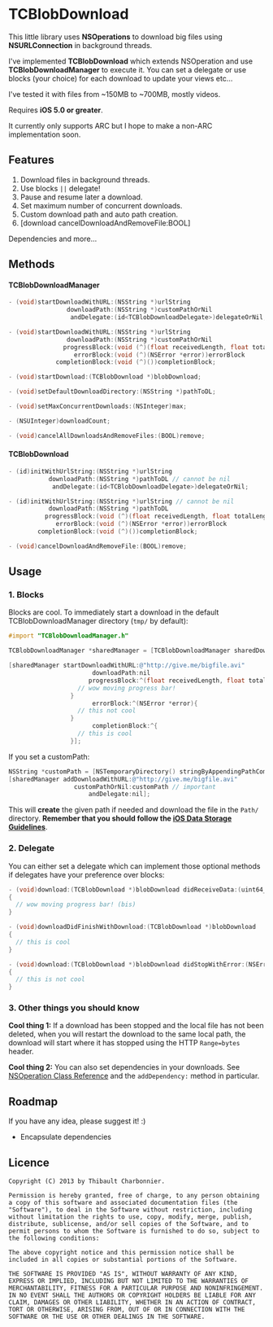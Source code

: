 # TCBlobDownload
This little library uses **NSOperations** to download big files using **NSURLConnection** in background threads.

I've implemented **TCBlobDownload** which extends NSOperation and use **TCBlobDownloadManager** to execute it. You can set a delegate or use blocks (your choice) for each download to update your views etc…

I've tested it with files from ~150MB to ~700MB, mostly videos.

Requires **iOS 5.0 or greater**.

It currently only supports ARC but I hope to make a non-ARC implementation soon.

## Features
1. Download files in background threads.
2. Use blocks `||` delegate!
3. Pause and resume later a download.
4. Set maximum number of concurrent downloads.
5. Custom download path and auto path creation.
6. [download cancelDownloadAndRemoveFile:BOOL]

Dependencies and more...

## Methods
#### TCBlobDownloadManager
```objective-c
- (void)startDownloadWithURL:(NSString *)urlString
                downloadPath:(NSString *)customPathOrNil
                 andDelegate:(id<TCBlobDownloadDelegate>)delegateOrNil;

- (void)startDownloadWithURL:(NSString *)urlString
                downloadPath:(NSString *)customPathOrNil
               progressBlock:(void (^)(float receivedLength, float totalLength))progressBlock
                  errorBlock:(void (^)(NSError *error))errorBlock
             completionBlock:(void (^)())completionBlock;

- (void)startDownload:(TCBlobDownload *)blobDownload;

- (void)setDefaultDownloadDirectory:(NSString *)pathToDL;

- (void)setMaxConcurrentDownloads:(NSInteger)max;

- (NSUInteger)downloadCount;

- (void)cancelAllDownloadsAndRemoveFiles:(BOOL)remove;
```

#### TCBlobDownload
```objective-c
- (id)initWithUrlString:(NSString *)urlString
           downloadPath:(NSString *)pathToDL // cannot be nil
            andDelegate:(id<TCBlobDownloadDelegate>)delegateOrNil;

- (id)initWithUrlString:(NSString *)urlString // cannot be nil
           downloadPath:(NSString *)pathToDL
          progressBlock:(void (^)(float receivedLength, float totalLength))progressBlock
             errorBlock:(void (^)(NSError *error))errorBlock
        completionBlock:(void (^)())completionBlock;

- (void)cancelDownloadAndRemoveFile:(BOOL)remove;
```

## Usage
### 1. Blocks
Blocks are cool.
To immediately start a download in the default TCBlobDownloadManager directory (`tmp/` by default):

```objective-c
#import "TCBlobDownloadManager.h"

TCBlobDownloadManager *sharedManager = [TCBlobDownloadManager sharedDownloadManager];

[sharedManager startDownloadWithURL:@"http://give.me/bigfile.avi"
                       downloadPath:nil
                      progressBlock:^(float receivedLength, float totalLength){
                   // wow moving progress bar!
                 }
                       errorBlock:^(NSError *error){
                   // this not cool
                 }
                       completionBlock:^{
                   // this is cool
                 }];
```

If you set a customPath:

```objective-c
NSString *customPath = [NSTemporaryDirectory() stringByAppendingPathComponent:@"My/Custom/Path/"];
[sharedManager addDownloadWithURL:@"http://give.me/bigfile.avi"
                  customPathOrNil:customPath // important
                      andDelegate:nil];
```
 
This will **create** the given path if needed and download the file in the `Path/` directory. **Remember that you should follow the [iOS Data Storage Guidelines](https://developer.apple.com/icloud/documentation/data-storage/)**.

### 2. Delegate
You can either set a delegate which can implement those optional methods if delegates have your preference over blocks:

```objective-c
- (void)download:(TCBlobDownload *)blobDownload didReceiveData:(uint64_t)received onTotal:(uint64_t)total
{
  // wow moving progress bar! (bis)
}

- (void)downloadDidFinishWithDownload:(TCBlobDownload *)blobDownload
{
  // this is cool
}

- (void)download:(TCBlobDownload *)blobDownload didStopWithError:(NSError *)error
{
  // this is not cool
}
```

### 3. Other things you should know
**Cool thing 1:** If a download has been stopped and the local file has not been deleted, when you will restart the download to the same local path, the download will start where it has stopped using the HTTP `Range=bytes` header.

**Cool thing 2:** You can also set dependencies in your downloads. See [NSOperation Class Reference](http://developer.apple.com/library/mac/#documentation/Cocoa/Reference/NSOperation_class/Reference/Reference.html) and the `addDependency:` method in particular.

## Roadmap
If you have any idea, please suggest it! :)

- Encapsulate dependencies

## Licence

```
Copyright (C) 2013 by Thibault Charbonnier.

Permission is hereby granted, free of charge, to any person obtaining a copy of this software and associated documentation files (the "Software"), to deal in the Software without restriction, including without limitation the rights to use, copy, modify, merge, publish, distribute, sublicense, and/or sell copies of the Software, and to permit persons to whom the Software is furnished to do so, subject to the following conditions:

The above copyright notice and this permission notice shall be included in all copies or substantial portions of the Software.

THE SOFTWARE IS PROVIDED "AS IS", WITHOUT WARRANTY OF ANY KIND, EXPRESS OR IMPLIED, INCLUDING BUT NOT LIMITED TO THE WARRANTIES OF MERCHANTABILITY, FITNESS FOR A PARTICULAR PURPOSE AND NONINFRINGEMENT. IN NO EVENT SHALL THE AUTHORS OR COPYRIGHT HOLDERS BE LIABLE FOR ANY CLAIM, DAMAGES OR OTHER LIABILITY, WHETHER IN AN ACTION OF CONTRACT, TORT OR OTHERWISE, ARISING FROM, OUT OF OR IN CONNECTION WITH THE SOFTWARE OR THE USE OR OTHER DEALINGS IN THE SOFTWARE.
```
